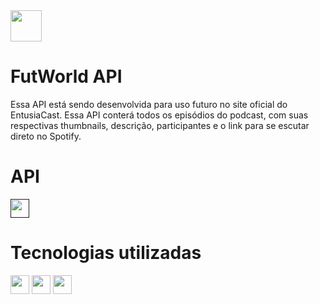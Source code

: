 <img align="center" height="50" width="50" src="https://i.ibb.co/yh7hHZX/Whats-App-Image-2022-01-17-at-13-17-12.jpg" />

# FutWorld API #

Essa API está sendo desenvolvida para uso futuro no site oficial do EntusiaCast. Essa API conterá todos os episódios do podcast, com suas respectivas thumbnails, descrição, participantes e o link para se escutar direto no Spotify.

# API 

<a href="">
  <img align="center" height="30" width"40" src="https://cdn.jsdelivr.net/gh/devicons/devicon/icons/heroku/heroku-original.svg" />
</a>

# Tecnologias utilizadas #

<div style="display: inline-block">
  <img align="center" height="30" width"40" src="https://cdn.jsdelivr.net/gh/devicons/devicon/icons/nodejs/nodejs-original.svg" />
  <img align="center" height="30" width"40" src="https://cdn.jsdelivr.net/gh/devicons/devicon/icons/express/express-original.svg" />
  <img align="center" height="30" width"40" src="https://cdn.jsdelivr.net/gh/devicons/devicon/icons/mongodb/mongodb-original.svg" />
</div>
